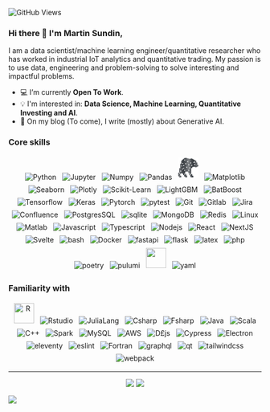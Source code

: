 ![GitHub Views](https://komarev.com/ghpvc/?username=MartinSundin&color=FAC151)


### Hi there 👋 I'm Martin Sundin,

I am a data scientist/machine learning engineer/quantitative researcher who has worked in industrial IoT analytics and quantitative trading. My passion is to use data, engineering and problem-solving to solve interesting and impactful problems.

- 💻 I’m currently **Open To Work**.
- 💡 I'm interested in: **Data Science, Machine Learning, Quantitative Investing and AI**.
- 📖 On my blog (To come), I write (mostly) about Generative AI.

### Core skills

<p align="center">
	<img title="Python" alt="Python" src="https://cdn.jsdelivr.net/gh/devicons/devicon@latest/icons/python/python-original.svg" width="40" height="40" style="vertical-align:down; margin:4px"/>
    <img title="Jupyter" alt="Jupyter" src="https://cdn.jsdelivr.net/gh/devicons/devicon@latest/icons/jupyter/jupyter-original-wordmark.svg" width="40" height="40" style="vertical-align:down; margin:4px"/>
    <img title="Numpy" alt="Numpy" src="https://cdn.jsdelivr.net/gh/devicons/devicon@latest/icons/numpy/numpy-original.svg" width="40" height="40" style="vertical-align:down; margin:4px"/>
    <img title="Pandas" alt="Pandas" src="https://cdn.jsdelivr.net/gh/devicons/devicon@latest/icons/pandas/pandas-original.svg" width="40" height="40" style="vertical-align:down; margin:4px"/>
    <img title="Polars" alt="Polars" src="https://raw.githubusercontent.com/pola-rs/polars-static/master/logos/polars-logo-dark-medium.png"width="40" height="40" style="vertical-align:down; margin:4px"/>
    <img title="Matplotlib" alt="Matplotlib" src="https://cdn.jsdelivr.net/gh/devicons/devicon@latest/icons/matplotlib/matplotlib-original.svg" width="40" height="40" style="vertical-align:down; margin:4px"/>
    <img title="Seaborn" alt="Seaborn" src="https://seaborn.pydata.org/_images/logo-mark-lightbg.svg" width="40" height="40" style="vertical-align:down; margin:4px"/>
    <img title="Plotly" alt="Plotly" src="https://cdn.jsdelivr.net/gh/devicons/devicon@latest/icons/plotly/plotly-original.svg"  width="40" height="40" style="vertical-align:down; margin:4px"/>
    <img title="Scikit-Learn" alt="Scikit-Learn" src="https://cdn.jsdelivr.net/gh/devicons/devicon@latest/icons/scikitlearn/scikitlearn-original.svg" width="40" height="40" style="vertical-align:down; margin:4px"/>
    <img title="LightGBM" alt="LightGBM" src="https://lightgbm.readthedocs.io/en/stable/_static/LightGBM_logo_grey_text.svg" width="40" height="40" style="vertical-align:down; margin:4px"/>
    <img title="CatBoost" alt="BatBoost" src="https://yastatic.net/s3/locdoc/daas-static/catboost/71b237a322eec6f2889af0dae2a9c549.svg" width="40" height="40" style="vertical-align:down; margin:4px"/>
    <img title="Tensorflow" alt="Tensorflow" src="https://cdn.jsdelivr.net/gh/devicons/devicon@latest/icons/tensorflow/tensorflow-original.svg" width="40" height="40" style="vertical-align:down; margin:4px"/>
    <img title="Kera" alt="Keras" src="https://cdn.jsdelivr.net/gh/devicons/devicon@latest/icons/keras/keras-original.svg" width="40" height="40" style="vertical-align:down; margin:4px"/>    
    <img title="Pytorch" alt="Pytorch" src="https://cdn.jsdelivr.net/gh/devicons/devicon@latest/icons/pytorch/pytorch-original.svg" width="40" height="40" style="vertical-align:down; margin:4px"/>
    <img title="pytest" alt="pytest" src="https://cdn.jsdelivr.net/gh/devicons/devicon@latest/icons/pytest/pytest-original.svg" width="40" height="40" style="vertical-align:down; margin:4px"/>      
    <img title="Git" alt="Git" src="https://cdn.jsdelivr.net/gh/devicons/devicon@latest/icons/git/git-original.svg" width="40" height="40" style="vertical-align:down; margin:4px"/>
    <img title="Gitlab" alt="Gitlab" src="https://cdn.jsdelivr.net/gh/devicons/devicon@latest/icons/gitlab/gitlab-original.svg" height="40" style="vertical-align:down; margin:4px"/>
    <img title="Jira" alt="Jira" src="https://cdn.jsdelivr.net/gh/devicons/devicon@latest/icons/jira/jira-original.svg" width="40" height="40" style="vertical-align:down; margin:4px"/>
    <img title="Confluence" alt="Confluence" src="https://cdn.jsdelivr.net/gh/devicons/devicon@latest/icons/confluence/confluence-original.svg" width="40" height="40" style="vertical-align:down; margin:4px"/>
    <img title="PostgreSQL" alt="PostgresSQL" src="https://cdn.jsdelivr.net/gh/devicons/devicon@latest/icons/postgresql/postgresql-original.svg" width="40" height="40" style="vertical-align:down; margin:4px"/>
    <img title="sqlite" alt="sqlite" src="https://cdn.jsdelivr.net/gh/devicons/devicon@latest/icons/sqlite/sqlite-original.svg" width="40" height="40" style="vertical-align:down; margin:4px"/>
    <img title="MongoDB" alt="MongoDB" src="https://cdn.jsdelivr.net/gh/devicons/devicon@latest/icons/mongodb/mongodb-original.svg" width="40" height="40" style="vertical-align:down; margin:4px"/>
    <img title="Redis" alt="Redis" src="https://cdn.jsdelivr.net/gh/devicons/devicon@latest/icons/redis/redis-original.svg" width="40" height="40" style="vertical-align:down; margin:4px"/>
    <img title="Linux" alt="Linux" src="https://cdn.jsdelivr.net/gh/devicons/devicon@latest/icons/linux/linux-original.svg" width="40" height="40" style="vertical-align:down; margin:4px"/>
    <img title="Matlab" alt="Matlab" src="https://cdn.jsdelivr.net/gh/devicons/devicon@latest/icons/matlab/matlab-original.svg" width="40" height="40" style="vertical-align:down; margin:4px"/>     
    <img title="Javascript" alt="Javascript" src="https://cdn.jsdelivr.net/gh/devicons/devicon@latest/icons/javascript/javascript-original.svg" width="40" height="40" style="vertical-align:down; margin:4px"/>
    <img title="Typescript" alt="Typescript" src="https://cdn.jsdelivr.net/gh/devicons/devicon@latest/icons/typescript/typescript-original.svg" width="40" height="40" style="vertical-align:down; margin:4px"/>
    <img title="Nodejs" alt="Nodejs" src="https://cdn.jsdelivr.net/gh/devicons/devicon@latest/icons/nodejs/nodejs-original-wordmark.svg" width="40" height="40" style="vertical-align:down; margin:4px"/>
    <img title="React" alt="React" src="https://cdn.jsdelivr.net/gh/devicons/devicon@latest/icons/react/react-original.svg" width="40" height="40" style="vertical-align:down; margin:4px"/>
    <img title="NextJS" alt="NextJS" src="https://cdn.jsdelivr.net/gh/devicons/devicon@latest/icons/nextjs/nextjs-original.svg" width="40" height="40" style="vertical-align:down; margin:4px"/>
    <img title="Svelte" alt="Svelte" src="https://cdn.jsdelivr.net/gh/devicons/devicon@latest/icons/svelte/svelte-original.svg" width="40" height="40" style="vertical-align:down; margin:4px"/>
    <img title="bash" alt="bash" src="https://cdn.jsdelivr.net/gh/devicons/devicon@latest/icons/bash/bash-original.svg" width="40" height="40" style="vertical-align:down; margin:4px"/>
    <img title="Docker" alt="Docker" src="https://cdn.jsdelivr.net/gh/devicons/devicon@latest/icons/docker/docker-original.svg" width="40" height="40" style="vertical-align:down; margin:4px"/>
    <img title="fastapi" alt="fastapi" src="https://cdn.jsdelivr.net/gh/devicons/devicon@latest/icons/fastapi/fastapi-original.svg" width="40" height="40" style="vertical-align:down; margin:4px"/>
    <img title="flask" alt="flask" src="https://cdn.jsdelivr.net/gh/devicons/devicon@latest/icons/flask/flask-original.svg" width="40" height="40" style="vertical-align:down; margin:4px"/>
    <img title="latex" alt="latex" src="https://cdn.jsdelivr.net/gh/devicons/devicon@latest/icons/latex/latex-original.svg" width="40" height="40" style="vertical-align:down; margin:4px"/>
    <img title="php" alt="php" src="https://cdn.jsdelivr.net/gh/devicons/devicon@latest/icons/php/php-original.svg" width="40" height="40" style="vertical-align:down; margin:4px"/>
    <img title="poetry" alt="poetry" src="https://cdn.jsdelivr.net/gh/devicons/devicon@latest/icons/poetry/poetry-original.svg" width="40" height="40" style="vertical-align:down; margin:4px"/>
    <img title="pulumi" alt="pulumi" src="https://cdn.jsdelivr.net/gh/devicons/devicon@latest/icons/pulumi/pulumi-original.svg" width="40" height="40" style="vertical-align:down; margin:4px"/>
    <img src="https://cdn.jsdelivr.net/gh/devicons/devicon@latest/icons/streamlit/streamlit-original.svg" width="40" height="40" style="vertical-align:down; margin:4px"/>
    <img title="yaml" alt="yaml" src="https://cdn.jsdelivr.net/gh/devicons/devicon@latest/icons/yaml/yaml-original.svg" width="40" height="40" style="vertical-align:down; margin:4px"/>
          
</p>


### Familiarity with

<p align="center">
    <img title="R" src="https://cdn.jsdelivr.net/gh/devicons/devicon@latest/icons/r/r-original.svg" width="40" height="40" style="vertical-align:down; margin:4px"/>
    <img title="Rstudio" alt="Rstudio" src="https://cdn.jsdelivr.net/gh/devicons/devicon@latest/icons/rstudio/rstudio-original.svg" width="40" height="40" style="vertical-align:down; margin:4px"/>
    <img title="JuliaLang" alt="JuliaLang" src="https://cdn.jsdelivr.net/gh/devicons/devicon@latest/icons/julia/julia-original.svg" width="40" height="40" style="vertical-align:down; margin:4px"/>
    <img title="Csharp" alt="Csharp" src="https://cdn.jsdelivr.net/gh/devicons/devicon@latest/icons/csharp/csharp-original.svg" width="40" height="40" style="vertical-align:down; margin:4px"/>
    <img title="Fsharp" alt="Fsharp" src="https://cdn.jsdelivr.net/gh/devicons/devicon@latest/icons/fsharp/fsharp-original.svg" width="40" height="40" style="vertical-align:down; margin:4px"/>
    <img title="Java" alt="Java" src="https://cdn.jsdelivr.net/gh/devicons/devicon@latest/icons/java/java-original.svg" width="40" height="40" style="vertical-align:down; margin:4px"/>
    <img title="Scala" alt="Scala" src="https://cdn.jsdelivr.net/gh/devicons/devicon@latest/icons/scala/scala-original.svg" width="40" height="40" style="vertical-align:down; margin:4px"/>
    <img title="C++" alt="C++" src="https://cdn.jsdelivr.net/gh/devicons/devicon@latest/icons/cplusplus/cplusplus-original.svg" width="40" height="40" style="vertical-align:down; margin:4px"/>
    <img title="Spark" alt="Spark" src="https://cdn.jsdelivr.net/gh/devicons/devicon@latest/icons/apachespark/apachespark-original-wordmark.svg" width="40" height="40" style="vertical-align:down; margin:4px"/>
    <img title="MySQL" alt="MySQL" src="https://cdn.jsdelivr.net/gh/devicons/devicon@latest/icons/mysql/mysql-original.svg" width="40" height="40" style="vertical-align:down; margin:4px"/>
    <img title="AWS" alt="AWS" src="https://cdn.jsdelivr.net/gh/devicons/devicon@latest/icons/amazonwebservices/amazonwebservices-original-wordmark.svg" width="40" height="40" style="vertical-align:down; margin:4px"/>
    <img title="D3js" alt="D£js" src="https://cdn.jsdelivr.net/gh/devicons/devicon@latest/icons/d3js/d3js-original.svg" width="40" height="40" style="vertical-align:down; margin:4px"/>
    <img title="Cypress" alt="Cypress" src="https://cdn.jsdelivr.net/gh/devicons/devicon@latest/icons/cypressio/cypressio-original.svg" width="40" height="40" style="vertical-align:down; margin:4px"/>
    <img title="Electron" alt="Electron" src="https://cdn.jsdelivr.net/gh/devicons/devicon@latest/icons/electron/electron-original.svg" width="40" height="40" style="vertical-align:down; margin:4px"/>
    <img title="eleventy" alt="eleventy" src="https://cdn.jsdelivr.net/gh/devicons/devicon@latest/icons/eleventy/eleventy-original.svg" width="40" height="40" style="vertical-align:down; margin:4px"/>
    <img title="eslint" alt="eslint" src="https://cdn.jsdelivr.net/gh/devicons/devicon@latest/icons/eslint/eslint-original.svg" width="40" height="40" style="vertical-align:down; margin:4px"/>
    <img title="Fortran" alt="Fortran" src="https://cdn.jsdelivr.net/gh/devicons/devicon@latest/icons/fortran/fortran-original.svg" width="40" height="40" style="vertical-align:down; margin:4px"/>
    <img title="graphql" alt="graphql" src="https://cdn.jsdelivr.net/gh/devicons/devicon@latest/icons/graphql/graphql-plain.svg" width="40" height="40" style="vertical-align:down; margin:4px"/>
    <img title="qt" alt="qt" src="https://cdn.jsdelivr.net/gh/devicons/devicon@latest/icons/qt/qt-original.svg" width="40" height="40" style="vertical-align:down; margin:4px"/>
    <img title="tailwindcss" alt="tailwindcss" src="https://cdn.jsdelivr.net/gh/devicons/devicon@latest/icons/tailwindcss/tailwindcss-original.svg" width="40" height="40" style="vertical-align:down; margin:4px"/>
    <img title="webpack" alt="webpack" src="https://cdn.jsdelivr.net/gh/devicons/devicon@latest/icons/webpack/webpack-original.svg"  width="40" height="40" style="vertical-align:down; margin:4px"/>
</p>

<!--
- 🔭 I’m currently working on ...
- 🌱 I’m currently learning ...
- 👯 I’m looking to collaborate on ...
- 🤔 I’m looking for help with ...
- 💬 Ask me about ...
- 📫 How to reach me: ...
- 😄 Pronouns: ...
- ⚡ Fun fact: ...
-->

<hr>
<p align="center">
<a target="_blank" href="https://www.linkedin.com/in/martin-su1/"><img src="https://img.shields.io/badge/-LinkedIn-0077B5?style=for-the-badge&logo=Linkedin&logoColor=white"></img></a>
<a target="_blank" href="mailto:sundin83martin@gmail.com"><img src="https://img.shields.io/badge/-Gmail-D14836?style=for-the-badge&logo=Gmail&logoColor=white"></img></a>
<br>
</p>

![]([https://bit.ly/45jRFh6])